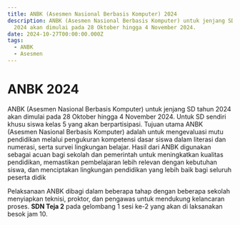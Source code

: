 ```yaml
---
title: ANBK (Asesmen Nasional Berbasis Komputer) 2024
description: ANBK (Asesmen Nasional Berbasis Komputer) untuk jenjang SD tahun
  2024 akan dimulai pada 28 Oktober hingga 4 November 2024.
date: 2024-10-27T00:00:00.000Z
tags:
  - ANBK
  - Asesmen
---
```


# ANBK 2024

ANBK (Asesmen Nasional Berbasis Komputer) untuk jenjang SD tahun 2024 akan dimulai pada 28 Oktober hingga 4 November 2024. Untuk SD sendiri khusu siswa kelas 5 yang akan berpartisipasi. Tujuan utama ANBK (Asesmen Nasional Berbasis Komputer) adalah untuk mengevaluasi mutu pendidikan melalui pengukuran kompetensi dasar siswa dalam literasi dan numerasi, serta survei lingkungan belajar. Hasil dari ANBK digunakan sebagai acuan bagi sekolah dan pemerintah untuk meningkatkan kualitas pendidikan, memastikan pembelajaran lebih relevan dengan kebutuhan siswa, dan menciptakan lingkungan pendidikan yang lebih baik bagi seluruh peserta didik

Pelaksanaan ANBK dibagi dalam beberapa tahap dengan beberapa sekolah menyiapkan teknisi, proktor, dan pengawas untuk mendukung kelancaran proses. **SDN Teja 2** pada gelombang 1 sesi ke-2 yang akan di laksanakan besok jam 10.
